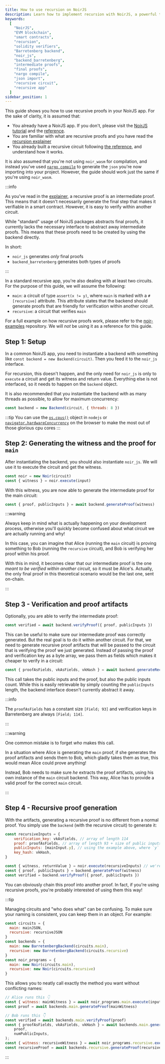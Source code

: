 ```yaml
---
title: How to use recursion on NoirJS
description: Learn how to implement recursion with NoirJS, a powerful tool for creating smart contracts on the EVM blockchain. This guide assumes familiarity with NoirJS, solidity verifiers, and the Barretenberg proving backend. Discover how to generate both final and intermediate proofs using `noir_js` and `backend_barretenberg`.
keywords:
  [
    "NoirJS",
    "EVM blockchain",
    "smart contracts",
    "recursion",
    "solidity verifiers",
    "Barretenberg backend",
    "noir_js",
    "backend_barretenberg",
    "intermediate proofs",
    "final proofs",
    "nargo compile",
    "json import",
    "recursive circuit",
    "recursive app"
  ]
sidebar_position: 1
---
```


This guide shows you how to use recursive proofs in your NoirJS app. For the sake of clarity, it is assumed that:

- You already have a NoirJS app. If you don't, please visit the [NoirJS tutorial](../tutorials/noirjs_app.md) and the [reference](../reference/NoirJS/noir_js/index.md).
- You are familiar with what are recursive proofs and you have read the [recursion explainer](../explainers/explainer-recursion.md)
- You already built a recursive circuit following [the reference](../noir/standard_library/recursion.md), and understand how it works.

It is also assumed that you're not using `noir_wasm` for compilation, and instead you've used [`nargo compile`](../reference/nargo_commands.md) to generate the `json` you're now importing into your project. However, the guide should work just the same if you're using `noir_wasm`.

:::info

As you've read in the [explainer](../explainers/explainer-recursion.md), a recursive proof is an intermediate proof. This means that it doesn't necessarily generate the final step that makes it verifiable in a smart contract. However, it is easy to verify within another circuit.

While "standard" usage of NoirJS packages abstracts final proofs, it currently lacks the necessary interface to abstract away intermediate proofs. This means that these proofs need to be created by using the backend directly.

In short:

- `noir_js` generates *only* final proofs
- `backend_barretenberg` generates both types of proofs

:::

In a standard recursive app, you're also dealing with at least two circuits. For the purpose of this guide, we will assume the following:

- `main`: a circuit of type `assert(x != y)`, where `main` is marked with a `#[recursive]` attribute. This attribute states that the backend should generate proofs that are friendly for verification within another circuit.
- `recursive`: a circuit that verifies `main`

For a full example on how recursive proofs work, please refer to the [noir-examples](https://github.com/noir-lang/noir-examples) repository. We will *not* be using it as a reference for this guide.

## Step 1: Setup

In a common NoirJS app, you need to instantiate a backend with something like `const backend = new Backend(circuit)`. Then you feed it to the `noir_js` interface.

For recursion, this doesn't happen, and the only need for `noir_js` is only to `execute` a circuit and get its witness and return value. Everything else is not interfaced, so it needs to happen on the `backend` object.

It is also recommended that you instantiate the backend with as many threads as possible, to allow for maximum concurrency:

```js
const backend = new Backend(circuit, { threads: 8 })
```

:::tip
You can use the [`os.cpus()`](https://nodejs.org/api/os.html#oscpus) object in `nodejs` or [`navigator.hardwareConcurrency`](https://developer.mozilla.org/en-US/docs/Web/API/Navigator/hardwareConcurrency) on the browser to make the most out of those glorious cpu cores
:::

## Step 2: Generating the witness and the proof for `main`

After instantiating the backend, you should also instantiate `noir_js`. We will use it to execute the circuit and get the witness.

```js
const noir = new Noir(circuit)
const { witness } = noir.execute(input)
```

With this witness, you are now able to generate the intermediate proof for the main circuit:

```js
const { proof, publicInputs } = await backend.generateProof(witness)
```

:::warning

Always keep in mind what is actually happening on your development process, otherwise you'll quickly become confused about what circuit we are actually running and why!

In this case, you can imagine that Alice (running the `main` circuit) is proving something to Bob (running the `recursive` circuit), and Bob is verifying her proof within his proof.

With this in mind, it becomes clear that our intermediate proof is the one *meant to be verified within another circuit*, so it must be Alice's. Actually, the only final proof in this theoretical scenario would be the last one, sent on-chain.

:::

## Step 3 - Verification and proof artifacts

Optionally, you are able to verify the intermediate proof:

```js
const verified = await backend.verifyProof({ proof, publicInputs })
```

This can be useful to make sure our intermediate proof was correctly generated. But the real goal is to do it within another circuit. For that, we need to generate  recursive proof artifacts that will be passed to the circuit that is verifying the proof we just generated. Instead of passing the proof and verification key as a byte array, we pass them as fields which makes it cheaper to verify in a circuit:

```js
const { proofAsFields, vkAsFields, vkHash } = await backend.generateRecursiveProofArtifacts( { publicInputs, proof }, publicInputsCount)
```

This call takes the public inputs and the proof, but also the public inputs count. While this is easily retrievable by simply counting the `publicInputs` length, the backend interface doesn't currently abstract it away.

:::info

The `proofAsFields` has a constant size `[Field; 93]` and verification keys in Barretenberg are always `[Field; 114]`.

:::

:::warning

One common mistake is to forget *who* makes this call.

In a situation where Alice is generating the `main` proof, if she generates the proof artifacts and sends them to Bob, which gladly takes them as true, this would mean Alice could prove anything!

Instead, Bob needs to make sure *he* extracts the proof artifacts, using his own instance of the `main` circuit backend. This way, Alice has to provide a valid proof for the correct `main` circuit.

:::

## Step 4 - Recursive proof generation

With the artifacts, generating a recursive proof is no different from a normal proof. You simply use the `backend` (with the recursive circuit) to generate it:

```js
const recursiveInputs = {
    verification_key: vkAsFields, // array of length 114
    proof: proofAsFields, // array of length 93 + size of public inputs
    publicInputs: [mainInput.y], // using the example above, where `y` is the only public input
    key_hash: vkHash,
}

const { witness, returnValue } = noir.execute(recursiveInputs) // we're executing the recursive circuit now!
const { proof, publicInputs } = backend.generateProof(witness)
const verified = backend.verifyProof({ proof, publicInputs })
```

You can obviously chain this proof into another proof. In fact, if you're using recursive proofs, you're probably interested of using them this way!

:::tip

Managing circuits and "who does what" can be confusing. To make sure your naming is consistent, you can keep them in an object. For example:

```js
const circuits = {
  main: mainJSON, 
  recursive: recursiveJSON
}
const backends = {
  main: new BarretenbergBackend(circuits.main),
  recursive: new BarretenbergBackend(circuits.recursive)
}
const noir_programs = {
  main: new Noir(circuits.main),
  recursive: new Noir(circuits.recursive)
}
```

This allows you to neatly call exactly the method you want without conflicting names:

```js
// Alice runs this 👇
const { witness: mainWitness } = await noir_programs.main.execute(input)
const proof = await backends.main.generateProof(mainWitness)

// Bob runs this 👇
const verified = await backends.main.verifyProof(proof)
const { proofAsFields, vkAsFields, vkHash } = await backends.main.generateRecursiveProofArtifacts(
    proof,
    numPublicInputs,
);
const { witness: recursiveWitness } = await noir_programs.recursive.execute(recursiveInputs)
const recursiveProof = await backends.recursive.generateProof(recursiveWitness);
```

:::
